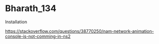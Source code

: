 # Bharath_134


Installation

https://stackoverflow.com/questions/38770250/nam-network-animation-console-is-not-comming-in-ns2
